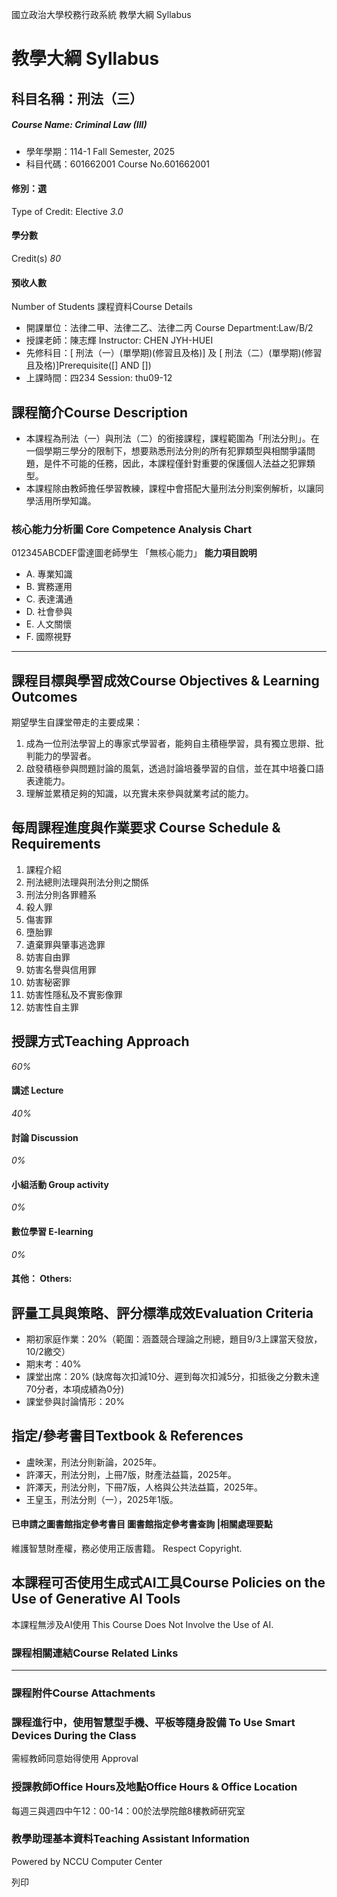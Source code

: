 國立政治大學校務行政系統 教學大綱 Syllabus
# 教學大綱 Syllabus
##  科目名稱：刑法（三） 
#####  Course Name: Criminal Law (III)
  * 學年學期：114-1 Fall Semester, 2025 
  * 科目代碼：601662001 Course No.601662001


#### 修別：選
Type of Credit: Elective 
_3.0_
#### 學分數
Credit(s)
_80_
#### 預收人數
Number of Students
課程資料Course Details
  * 開課單位：法律二甲、法律二乙、法律二丙 Course Department:Law/B/2 
  * 授課老師：陳志輝 Instructor: CHEN JYH-HUEI 
  * 先修科目：[ 刑法（一）(單學期)(修習且及格)] 及 [ 刑法（二）(單學期)(修習且及格)]Prerequisite([] AND [])
  * 上課時間：四234 Session: thu09-12


##  課程簡介Course Description
  * 本課程為刑法（一）與刑法（二）的銜接課程，課程範圍為「刑法分則」。在一個學期三學分的限制下，想要熟悉刑法分則的所有犯罪類型與相關爭議問題，是件不可能的任務，因此，本課程僅針對重要的保護個人法益之犯罪類型。
  * 本課程除由教師擔任學習教練，課程中會搭配大量刑法分則案例解析，以讓同學活用所學知識。


###  核心能力分析圖 Core Competence Analysis Chart
012345ABCDEF雷達圖老師學生
「無核心能力」 
**能力項目說明**
  * A. 專業知識
  * B. 實務運用
  * C. 表達溝通
  * D. 社會參與
  * E. 人文關懷
  * F. 國際視野


* * *
##  課程目標與學習成效Course Objectives & Learning Outcomes 
期望學生自課堂帶走的主要成果：
  1. 成為一位刑法學習上的專家式學習者，能夠自主積極學習，具有獨立思辯、批判能力的學習者。
  2. 啟發積極參與問題討論的風氣，透過討論培養學習的自信，並在其中培養口語表達能力。
  3. 理解並累積足夠的知識，以充實未來參與就業考試的能力。


##  每周課程進度與作業要求 Course Schedule & Requirements
  1. 課程介紹
  2. 刑法總則法理與刑法分則之關係
  3. 刑法分則各罪體系
  4. 殺人罪
  5. 傷害罪
  6. 墮胎罪
  7. 遺棄罪與肇事逃逸罪
  8. 妨害自由罪
  9. 妨害名譽與信用罪
  10. 妨害秘密罪
  11. 妨害性隱私及不實影像罪
  12. 妨害性自主罪


##  授課方式Teaching Approach
_60%_
####  講述 Lecture
_40%_
####  討論 Discussion
_0%_
####  小組活動 Group activity
_0%_
####  數位學習 E-learning
_0%_
####  其他： Others:
##  評量工具與策略、評分標準成效Evaluation Criteria
  * 期初家庭作業：20%（範圍：涵蓋競合理論之刑總，題目9/3上課當天發放，10/2繳交）
  * 期末考：40%
  * 課堂出席：20% (缺席每次扣減10分、遲到每次扣減5分，扣抵後之分數未達70分者，本項成績為0分)
  * 課堂參與討論情形：20%


##  指定/參考書目Textbook & References
  * 盧映潔，刑法分則新論，2025年。
  * 許澤天，刑法分則，上冊7版，財產法益篇，2025年。
  * 許澤天，刑法分則，下冊7版，人格與公共法益篇，2025年。
  * 王皇玉，刑法分則（一），2025年1版。


####  已申請之圖書館指定參考書目  圖書館指定參考書查詢 |相關處理要點
維護智慧財產權，務必使用正版書籍。 Respect Copyright.
##  本課程可否使用生成式AI工具Course Policies on the Use of Generative AI Tools
本課程無涉及AI使用 This Course Does Not Involve the Use of AI.
###  課程相關連結Course Related Links
* * *
###  課程附件Course Attachments
###  課程進行中，使用智慧型手機、平板等隨身設備 To Use Smart Devices During the Class
需經教師同意始得使用  Approval
###  授課教師Office Hours及地點Office Hours & Office Location
每週三與週四中午12：00-14：00於法學院館8樓教師研究室
###  教學助理基本資料Teaching Assistant Information
Powered by NCCU Computer Center
  
列印
